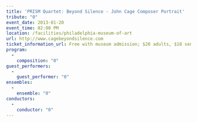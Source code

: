 ```yaml
---
title: 'PRISM Quartet: Beyond Silence - John Cage Composer Portrait'
tribute: "0"
event_date: 2013-01-20
event_time: 02:00 PM
location: /facilities/philadelphia-museum-of-art
url: http://www.cagebeyondsilence.com
ticket_information_url: Free with museum admission; $20 adults, $18 seniors, $14 students, $14 youth (13-18), free for children 12 and under
program: 
  -
    composition: "0"
guest_performers: 
  -
    guest_performer: "0"
ensembles: 
  -
    ensemble: "0"
conductors: 
  -
    conductor: "0"
---
```

